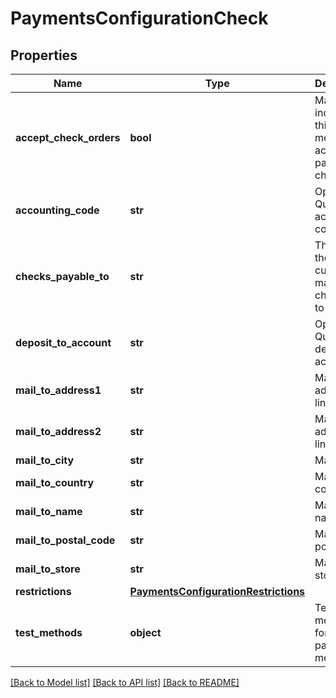 # PaymentsConfigurationCheck

## Properties
Name | Type | Description | Notes
------------ | ------------- | ------------- | -------------
**accept_check_orders** | **bool** | Master flag indicating this merchant accepts paper checks | [optional] 
**accounting_code** | **str** | Optional Quickbooks accounting code | [optional] 
**checks_payable_to** | **str** | This is who the customer makes the check out to | [optional] 
**deposit_to_account** | **str** | Optional Quickbooks deposit to account | [optional] 
**mail_to_address1** | **str** | MailTo address line 1 | [optional] 
**mail_to_address2** | **str** | MailTo address line 2 | [optional] 
**mail_to_city** | **str** | MailTo city | [optional] 
**mail_to_country** | **str** | MailTo country | [optional] 
**mail_to_name** | **str** | MailTo name | [optional] 
**mail_to_postal_code** | **str** | MailTo postal code | [optional] 
**mail_to_store** | **str** | MailTo store | [optional] 
**restrictions** | [**PaymentsConfigurationRestrictions**](PaymentsConfigurationRestrictions.md) |  | [optional] 
**test_methods** | **object** | Test methods for this payment method | [optional] 

[[Back to Model list]](../README.md#documentation-for-models) [[Back to API list]](../README.md#documentation-for-api-endpoints) [[Back to README]](../README.md)


